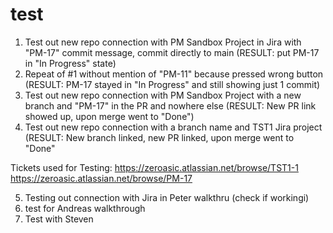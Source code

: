 # test

1. Test out new repo connection with PM Sandbox Project in Jira with "PM-17" commit message, commit directly to main (RESULT: put PM-17 in "In Progress" state)
2. Repeat of #1 without mention of "PM-11" because pressed wrong button (RESULT: PM-17 stayed in "In Progress" and still showing just 1 commit)
3. Test out new repo connection with PM Sandbox Project with a new branch and "PM-17" in the PR and nowhere else (RESULT: New PR link showed up, upon merge went to "Done")
4. Test out new repo connection with a branch name and TST1 Jira project (RESULT: New branch linked, new PR linked, upon merge went to "Done"


Tickets used for Testing:
https://zeroasic.atlassian.net/browse/TST1-1
https://zeroasic.atlassian.net/browse/PM-17

5. Testing out connection with Jira in Peter walkthru (check if workingi)
6. test for Andreas walkthrough
7. Test with Steven
